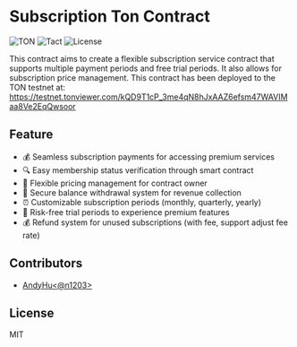 # Subscription Ton Contract

![TON](https://img.shields.io/badge/TON-0088CC?style=for-the-badge&logo=ton&logoColor=white)
![Tact](https://img.shields.io/badge/Tact-1.0-blue?style=for-the-badge)
![License](https://img.shields.io/badge/License-MIT-green?style=for-the-badge)

This contract aims to create a flexible subscription service contract that supports multiple payment periods and free trial periods. It also allows for subscription price management.
This contract has been deployed to the TON testnet at: https://testnet.tonviewer.com/kQD9T1cP_3me4qN8hJxAAZ6efsm47WAVIMaa8Ve2EqQwsoor

## Feature

- 💰 Seamless subscription payments for accessing premium services
- 🔍 Easy membership status verification through smart contract
- 💱 Flexible pricing management for contract owner
- 💸 Secure balance withdrawal system for revenue collection
- ⏰ Customizable subscription periods (monthly, quarterly, yearly)
- 🎁 Risk-free trial periods to experience premium features
- 💰 Refund system for unused subscriptions (with fee, support adjust fee rate)

## Contributors

- [AndyHu<@n1203>](https://github.com/n1203)

## License

MIT
